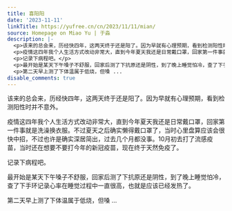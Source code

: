 ```yaml
---
title: 喜阳阳
date: '2023-11-11'
linkTitle: https://yufree.cn/cn/2023/11/11/mian/
source: Homepage on Miao Yu | 于淼
description: |-
  <p>该来的总会来，历经快四年，这两天终于还是阳了。因为早就有心理预期，看到检测阳性时并不意外。</p>
  <p>疫情这四年我个人生活方式改动非常大，直到今年夏天我还是日常戴口罩，回家第一件事就是洗澡换衣服。不过夏天之后确实懒得戴口罩了，当时心里盘算应该会很快中招，不过也许是确实深居简出，过去几个月都没事。10月初去打了流感疫苗，当时还在想要不要打今年的新冠疫苗，现在终于天然免疫了。</p>
  <p>记录下病程吧。</p>
  <p>最开始是某天下午嗓子不舒服，回家后测了下抗原还是阴性，到了晚上睡觉怕冷，查了下手环记录心率在睡觉过程中一直很高，也就是应该已经发热了。</p>
  <p>第二天早上测了下体温属于低烧，但嗓 ...
disable_comments: true
---
```

<p>该来的总会来，历经快四年，这两天终于还是阳了。因为早就有心理预期，看到检测阳性时并不意外。</p>
<p>疫情这四年我个人生活方式改动非常大，直到今年夏天我还是日常戴口罩，回家第一件事就是洗澡换衣服。不过夏天之后确实懒得戴口罩了，当时心里盘算应该会很快中招，不过也许是确实深居简出，过去几个月都没事。10月初去打了流感疫苗，当时还在想要不要打今年的新冠疫苗，现在终于天然免疫了。</p>
<p>记录下病程吧。</p>
<p>最开始是某天下午嗓子不舒服，回家后测了下抗原还是阴性，到了晚上睡觉怕冷，查了下手环记录心率在睡觉过程中一直很高，也就是应该已经发热了。</p>
<p>第二天早上测了下体温属于低烧，但嗓 ...